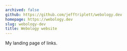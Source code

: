 ```yaml
---
archived: false
github: https://github.com/jefftriplett/webology.dev
homepage: https://webology.dev
slug: webology-dev
title: Webology website
---
```


My landing page of links.
